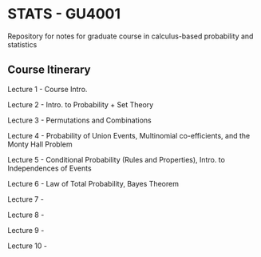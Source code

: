 # STATS - GU4001
Repository for notes for graduate course in calculus-based probability and statistics


## Course Itinerary

Lecture 1 - Course Intro.

Lecture 2 - Intro. to Probability + Set Theory

Lecture 3 - Permutations and Combinations

Lecture 4 - Probability of Union Events, Multinomial co-efficients, and the Monty Hall Problem

Lecture 5 - Conditional Probability (Rules and Properties), Intro. to Independences of Events

Lecture 6 - Law of Total Probability, Bayes Theorem

Lecture 7 - 

Lecture 8 -

Lecture 9 - 

Lecture 10 - 

